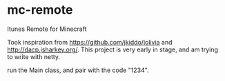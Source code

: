 mc-remote
=========

Itunes Remote for Minecraft

Took inspiration from https://github.com/jkiddo/jolivia and http://dacp.jsharkey.org/.  This project is very early in stage, and am trying to write with netty.

run the Main class, and pair with the code "1234".
